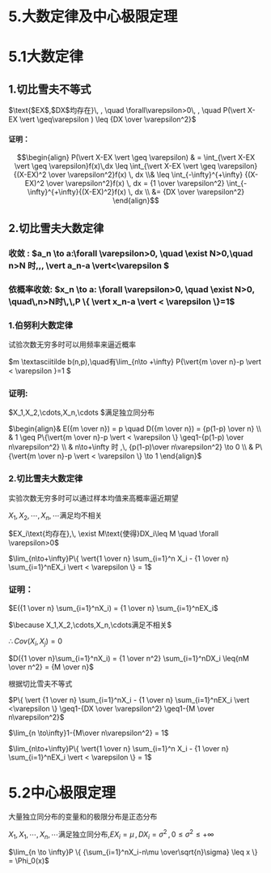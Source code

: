 # 5.大数定律及中心极限定理

# 5.1大数定律

## 1.切比雪夫不等式

$\text{$EX$,$DX$均存在}\, , \quad \forall\varepsilon>0\, , \quad P(\vert X-EX \vert \geq\varepsilon ) \leq {DX \over \varepsilon^2}$

#### 证明： 

$$\begin{align} P(\vert X-EX \vert \geq \varepsilon) & = \int_{\vert X-EX \vert \geq \varepsilon}f(x)\,dx \leq \int_{\vert X-EX \vert \geq \varepsilon} {(X-EX)^2 \over \varepsilon^2}f(x) \, dx \\& \leq \int_{-\infty}^{+\infty} {(X-EX)^2 \over \varepsilon^2}f(x) \, dx = {1 \over \varepsilon^2} \int_{-\infty}^{+\infty}{(X-EX)^2}f(x) \, dx \\ &= {DX \over \varepsilon^2} \end{align}$$

## 2.切比雪夫大数定律

### 收敛 : $a_n \to a:\forall \varepsilon>0, \quad \exist N>0,\quad n>N 时\,\,\, \vert a_n-a \vert<\varepsilon $

### 依概率收敛: $x_n \to a: \forall \varepsilon>0, \quad \exist N>0, \quad\,n>N时\,\,P \{ \vert x_n-a \vert < \varepsilon \}=1$



### 1.伯努利大数定律

试验次数无穷多时可以用频率来逼近概率

$m \textasciitilde b(n,p),\quad有\lim_{n\to +\infty} P\{\vert{m \over n}-p \vert < \varepsilon \}=1 $

### 证明:

$X_1,X_2,\cdots,X_n,\cdots $满足独立同分布

$\begin{align}& E({m \over n}) = p \quad D({m \over n}) = {p(1-p) \over n} \\ & 1 \geq P\{\vert{m \over n}-p \vert < \varepsilon \} \geq1-{p(1-p) \over n\varepsilon^2} \\ & n\to+\infty 时 ,\, {p(1-p)\over n\varepsilon^2} \to 0 \\ & P\{\vert{m \over n}-p \vert < \varepsilon \} \to 1  \end{align}$

### 2.切比雪夫大数定律

实验次数无穷多时可以通过样本均值来高概率逼近期望

$X_1,X_2,\cdots,X_n,\cdots$满足均不相关

$EX_i\text{均存在},\, \exist M\text{使得}DX_i\leq M \quad \forall \varepsilon>0$

$\lim_{n\to+\infty}P\{ \vert{1 \over n} \sum_{i=1}^n X_i - {1 \over n} \sum_{i=1}^nEX_i \vert < \varepsilon \} = 1$

### 证明：

$E({1 \over n} \sum_{i=1}^nX_i) = {1 \over n} \sum_{i=1}^nEX_i$

$\because X_1,X_2,\cdots,X_n,\cdots满足不相关$

$\therefore Cov(X_i,X_j) = 0$

$D({1 \over n}\sum_{i=1}^nX_i) = {1 \over n^2} \sum_{i=1}^nDX_i \leq{nM \over n^2} = {M \over n}$

根据切比雪夫不等式

$P\{ \vert {1 \over n} \sum_{i=1}^nX_i - {1 \over n} \sum_{i=1}^nEX_i \vert <\varepsilon \} \geq1-{DX \over \varepsilon^2} \geq1-{M \over n\varepsilon^2}$

$\lim_{n \to\infty}1-{M\over n\varepsilon^2} = 1$

$\lim_{n\to+\infty}P\{ \vert{1 \over n} \sum_{i=1}^n X_i - {1 \over n} \sum_{i=1}^nEX_i \vert < \varepsilon \} = 1$

# 5.2中心极限定理

大量独立同分布的变量和的极限分布是正态分布

$X_1,X_1,\cdots,X_n,\cdots$满足独立同分布,$EX_i=\mu\, , DX_i=\sigma^2\,,0\leq\sigma^2\leq+\infty$

$\lim_{n \to \infty}P \{ {\sum_{i=1}^nX_i-n\mu \over\sqrt{n}\sigma} \leq x \} = \Phi_0(x)$

